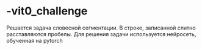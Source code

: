 # -vit0_challenge
Решается задача словесной сегментации. В строке, записанной слитно расставляются пробелы. Для решения задачи используется нейросеть, обученная на pytorch
